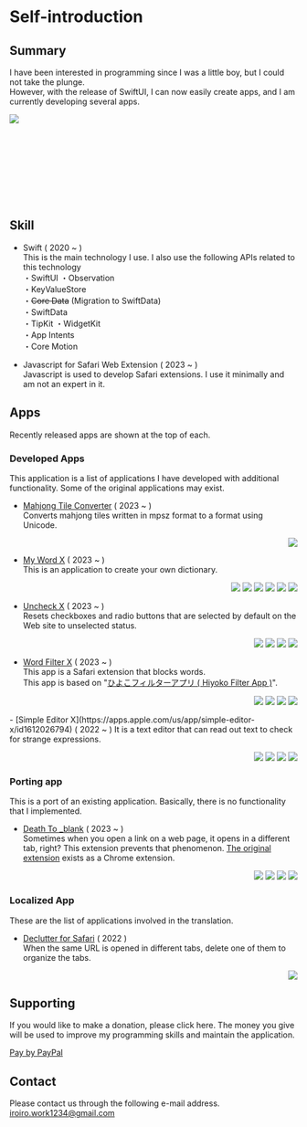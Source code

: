 #  Self-introduction

## Summary
I have been interested in programming since I was a little boy, but I could not take the plunge.  
However, with the release of SwiftUI, I can now easily create apps, and I am currently developing several apps.

<a href="https://github.com/anuraghazra/github-readme-stats">
  <img align="left" src="https://github-readme-stats.vercel.app/api?username=KC-2001MS&count_private=true&show_icons=true" />
</a></br></br></br></br></br></br></br></br></br>

## Skill
- Swift ( 2020 ~ )  
  This is the main technology I use. I also use the following APIs related to this technology  
・SwiftUI
・Observation  
・KeyValueStore  
・~~Core Data~~  (Migration to SwiftData)  
・SwiftData  
・TipKit
・WidgetKit  
・App Intents  
・Core Motion  

- Javascript for Safari Web Extension ( 2023 ~ )  
Javascript is used to develop Safari extensions. I use it minimally and am not an expert in it.

## Apps
Recently released apps are shown at the top of each.

### Developed Apps
This application is a list of applications I have developed with additional functionality. Some of the original applications may exist.  

- [Mahjong Tile Converter](https://apps.apple.com/app/mahjong-tile-converter/id6470128646) ( 2023 ~ )  
Converts mahjong tiles written in mpsz format to a format using Unicode.
<p align="right">
    <img src="https://img.shields.io/badge/macOS-14.0+-red.svg" />
</p>

- [My Word X](https://apps.apple.com/app/my-word-x/id6450119338) ( 2023 ~ )  
This is an application to create your own dictionary.
<p align="right">
    <img src="https://img.shields.io/badge/macOS-14.0+-red.svg" />
    <img src="https://img.shields.io/badge/iOS-17.0+-green.svg" />
    <img src="https://img.shields.io/badge/iPadOS-17.0+-brightgreen.svg" />
        <img src="https://img.shields.io/badge/watchOS-10.0+-yellowgreen.svg" />
    <img src="https://img.shields.io/badge/visionOS-1.0+-blue.svg" />
    <img src="https://img.shields.io/badge/tvOS-17.0+-white.svg" />
</p>

- [Uncheck X](https://apps.apple.com/app/uncheck-x/id6446932202) ( 2023 ~ )  
Resets checkboxes and radio buttons that are selected by default on the Web site to unselected status.
<p align="right">
    <img src="https://img.shields.io/badge/macOS-14.0+-red.svg" />
    <img src="https://img.shields.io/badge/iOS-17.0+-green.svg" />
    <img src="https://img.shields.io/badge/iPadOS-17.0+-brightgreen.svg" />
    <img src="https://img.shields.io/badge/visionOS-1.0+-blue.svg" />
</p>

- [Word Filter X](https://apps.apple.com/us/app/word-filter-x/id1668831130) ( 2023 ~ )  
  This app is a Safari extension that blocks words.  
  This app is based on "[ひよこフィルターアプリ ( Hiyoko Filter App )](https://apps.apple.com/jp/app/ひよこフィルター/id6443337009)".  
<p align="right">
    <img src="https://img.shields.io/badge/macOS-14.0+-red.svg" />
    <img src="https://img.shields.io/badge/iOS-17.0+-green.svg" />
    <img src="https://img.shields.io/badge/iPadOS-17.0+-brightgreen.svg" />
    <img src="https://img.shields.io/badge/visionOS-1.0+-blue.svg" />
</p>
- [Simple Editor X](https://apps.apple.com/us/app/simple-editor-x/id1612026794) ( 2022 ~ )  
  It is a text editor that can read out text to check for strange expressions.  
 <p align="right">
    <img src="https://img.shields.io/badge/macOS-14.0+-red.svg" />
    <img src="https://img.shields.io/badge/iOS-17.0+-green.svg" />
    <img src="https://img.shields.io/badge/iPadOS-17.0+-brightgreen.svg" />
    <img src="https://img.shields.io/badge/visionOS-1.0+-blue.svg" />
</p>

### Porting app
This is a port of an existing application. Basically, there is no functionality that I implemented.
- [Death To _blank](https://apps.apple.com/app/death-to-blank/id1672080999) ( 2023 ~ )  
Sometimes when you open a link on a web page, it opens in a different tab, right? This extension prevents that phenomenon.
[The original extension](https://chrome.google.com/webstore/detail/death-to-blank/gneobebnilffgkejpfhlgkmpkipgbcno?gl=JP&hl=ja) exists as a Chrome extension.
 <p align="right">
    <img src="https://img.shields.io/badge/macOS-14.0+-red.svg" />
    <img src="https://img.shields.io/badge/iOS-17.0+-green.svg" />
    <img src="https://img.shields.io/badge/iPadOS-17.0+-brightgreen.svg" />
    <img src="https://img.shields.io/badge/visionOS-1.0+-blue.svg" />
</p>

### Localized App
These are the list of applications involved in the translation.
- [Declutter for Safari](https://apps.apple.com/jp/app/id1574021257) ( 2022 )  
  When the same URL is opened in different tabs, delete one of them to organize the tabs.  
 <p align="right">
    <img src="https://img.shields.io/badge/macOS-11.0+-red.svg" />
</p>

## Supporting
If you would like to make a donation, please click here. The money you give will be used to improve my programming skills and maintain the application.  

[Pay by PayPal](https://paypal.me/iroiroWork?country.x=JP&locale.x=ja_JP)

## Contact
Please contact us through the following e-mail address.  
[iroiro.work1234@gmail.com](mailto:iroiro.work1234@gmail.com)
